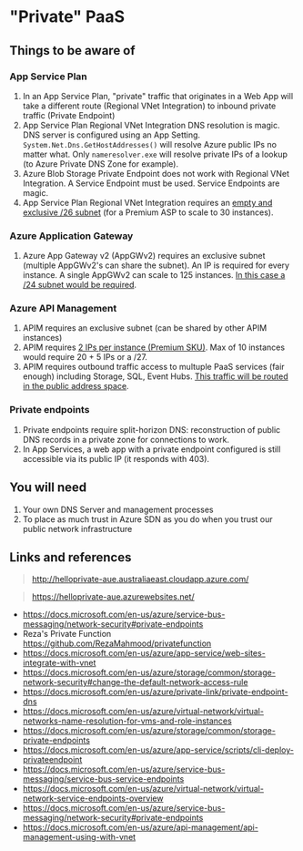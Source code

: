 # "Private" PaaS

## Things to be aware of

### App Service Plan

1. In an App Service Plan, "private" traffic that originates in a Web App will take a different route (Regional VNet Integration) to inbound private traffic (Private Endpoint)
1. App Service Plan Regional VNet Integration DNS resolution is magic. DNS server is configured using an App Setting. `System.Net.Dns.GetHostAddresses()` will resolve Azure public IPs no matter what. Only `nameresolver.exe` will resolve private IPs of a lookup (to Azure Private DNS Zone for example).
1. Azure Blob Storage Private Endpoint does not work with Regional VNet Integration. A Service Endpoint must be used. Service Endpoints are magic.
1. App Service Plan Regional VNet Integration requires an [empty and exclusive /26 subnet](https://docs.microsoft.com/en-us/azure/app-service/web-sites-integrate-with-vnet#azure-dns-private-zones#:~:text=A%20%2F26%20with%2064%20addresses%20accommodates%20a%20Premium%20plan%20with%2030%20instances) (for a Premium ASP to scale to 30 instances).

### Azure Application Gateway

1. Azure App Gateway v2 (AppGWv2) requires an exclusive subnet (multiple AppGWv2's can share the subnet). An IP is required for every instance. A single AppGWv2 can scale to 125 instances. [In this case a /24 subnet would be required](https://docs.microsoft.com/en-us/azure/application-gateway/configuration-infrastructure#size-of-the-subnet#:~:text=subnet%20size%20of%20%2F24%20is%20recommended).

### Azure API Management

1. APIM requires an exclusive subnet (can be shared by other APIM instances)
1. APIM requires [2 IPs per instance (Premium SKU)](https://docs.microsoft.com/en-us/azure/api-management/api-management-using-with-vnet#--subnet-size-requirement). Max of 10 instances would require 20 + 5 IPs or a /27.
1. APIM requires outbound traffic access to multuple PaaS services (fair enough) including Storage, SQL, Event Hubs. [This traffic will be routed in the public address space](https://docs.microsoft.com/en-us/azure/api-management/api-management-using-with-vnet#-common-network-configuration-issues).

### Private endpoints

1. Private endpoints require split-horizon DNS: reconstruction of public DNS records in a private zone for connections to work. 
1. In App Services, a web app with a private endpoint configured is still accessible via its public IP (it responds with 403).

## You will need

1. Your own DNS Server and management processes
1. To place as much trust in Azure SDN as you do when you trust our public network infrastructure

## Links and references

> <http://helloprivate-aue.australiaeast.cloudapp.azure.com/>

> <https://helloprivate-aue.azurewebsites.net/>

* <https://docs.microsoft.com/en-us/azure/service-bus-messaging/network-security#private-endpoints>
* Reza's Private Function <https://github.com/RezaMahmood/privatefunction>
* <https://docs.microsoft.com/en-us/azure/app-service/web-sites-integrate-with-vnet>
* <https://docs.microsoft.com/en-us/azure/storage/common/storage-network-security#change-the-default-network-access-rule>
* <https://docs.microsoft.com/en-us/azure/private-link/private-endpoint-dns>
* <https://docs.microsoft.com/en-us/azure/virtual-network/virtual-networks-name-resolution-for-vms-and-role-instances>
* <https://docs.microsoft.com/en-us/azure/storage/common/storage-private-endpoints>
* <https://docs.microsoft.com/en-us/azure/app-service/scripts/cli-deploy-privateendpoint>
* <https://docs.microsoft.com/en-us/azure/service-bus-messaging/service-bus-service-endpoints>
* <https://docs.microsoft.com/en-us/azure/virtual-network/virtual-network-service-endpoints-overview>
* <https://docs.microsoft.com/en-us/azure/service-bus-messaging/network-security#private-endpoints>
* <https://docs.microsoft.com/en-us/azure/api-management/api-management-using-with-vnet>